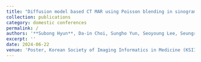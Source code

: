 ```yaml
---
title: "Diffusion model based CT MAR using Poisson blending in sinogram domain"
collection: publications
category: domestic conferences
permalink: /
authors: '**Subong Hyun**, Da-in Choi, Sungho Yun, Seoyoung Lee, Seungryong Cho'
excerpt: ''
date: 2024-06-22
venue: 'Poster, Korean Society of Imaging Informatics in Medicine (KSIIM)'
---
```

